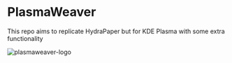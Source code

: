 # PlasmaWeaver

This repo aims to replicate HydraPaper but for KDE Plasma with some extra functionality 


![plasmaweaver-logo](https://github.com/user-attachments/assets/44936135-93e9-47a2-9331-eda0a5997f58)
